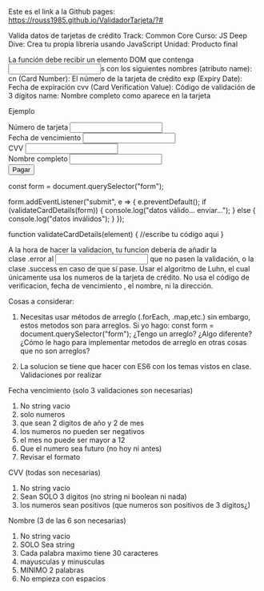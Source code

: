 Este es el link a la Github pages: https://rouss1985.github.io/ValidadorTarjeta/?#

Valida datos de tarjetas de crédito
Track: Common Core
Curso: JS Deep Dive: Crea tu propia librería usando JavaScript
Unidad: Producto final

La función debe recibir un elemento DOM que contenga <input>s con los siguientes nombres (atributo name):
cn (Card Number): El número de la tarjeta de crédito
exp (Expiry Date): Fecha de expiración
cvv (Card Verification Value): Código de validación de 3 dígitos
name: Nombre completo como aparece en la tarjeta

Ejemplo
<form>
  <div class="form-group">
    <label for="cn">Número de tarjeta</label>
    <input id="cn" name="cn" />
  </div>
  <div class="form-group">
    <label for="exp">Fecha de vencimiento</label>
    <input id="exp" name="exp" />
  </div>
  <div class="form-group">
    <label for="cvv">CVV</label>
    <input id="cvv" name="cvv" />
  </div>
  <div class="form-group">
    <label for="name">Nombre completo</label>
    <input id="name" name="name" />
  </div>
  <input type="submit" value="Pagar" />
</form>

const form = document.querySelector("form");

form.addEventListener("submit", e => {
  e.preventDefault();
  if (validateCardDetails(form)) {
    console.log("datos válido... enviar...");
  } else {
    console.log("datos inválidos");
  }
});

function validateCardDetails(element) {
  //escribe tu código aqui
}

A la hora de hacer la validacion, tu funcion debería de añadir la clase .error al <input> que no pasen la validación, o la clase .success en caso de que sí pase.
Usar el algoritmo de Luhn, el cual únicamente usa los numeros de la tarjeta de crédito. No usa el código de verificacion, fecha de vencimiento , el nombre, ni la dirección.

Cosas a considerar:

1. Necesitas usar métodos de arreglo (.forEach, .map,etc.) sin embargo, estos metodos son para arreglos. Si yo hago:
const form = document.querySelector("form");
¿Tengo un arreglo? ¿Algo diferente? ¿Cómo le hago para implementar metodos de arreglo en otras cosas que no son arreglos?

2. La solucion se tiene que hacer con ES6 con los temas vistos en clase.
Validaciones por realizar

Fecha vencimiento (solo 3 validaciones son necesarias)
1. No string vacio
2. solo numeros
3. que sean 2 digitos de año y 2 de mes
4. los numeros no pueden ser negativos
5. el mes no puede ser mayor a 12
6. Que el numero sea futuro (no hoy ni antes)
7. Revisar el formato

CVV (todas son necesarias)
1. No string vacio
2. Sean SOLO 3 digitos (no string ni boolean ni nada)
3. los numeros sean positivos (que numeros son positivos de 3 digitos¿)

Nombre (3 de las 6 son necesarias)
1. No string vacio
2. SOLO Sea string
3. Cada palabra maximo tiene 30 caracteres
4. mayusculas y minusculas
5. MINIMO 2 palabras
6. No empieza con espacios
